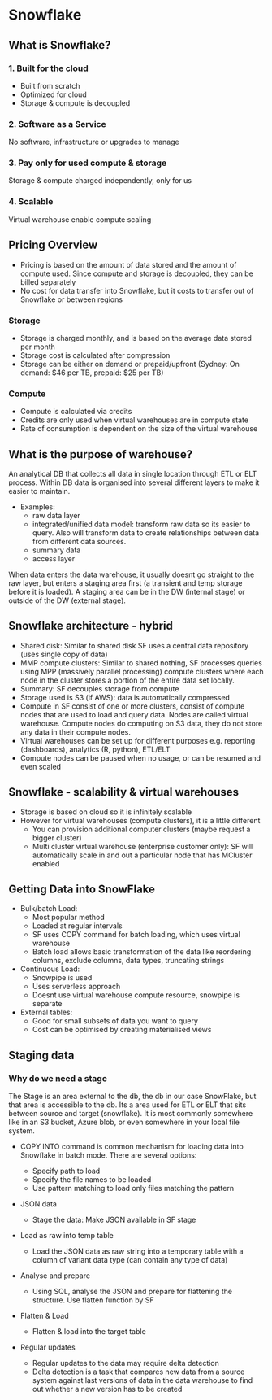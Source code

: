 # Snowflake

## What is Snowflake?

### 1. Built for the cloud

- Built from scratch
- Optimized for cloud
- Storage & compute is decoupled

### 2. Software as a Service

No software, infrastructure or upgrades to manage

### 3. Pay only for used compute & storage

Storage & compute charged independently, only for us

### 4. Scalable

Virtual warehouse enable compute scaling

## Pricing Overview
- Pricing is based on the amount of data stored and the amount of compute used. Since compute and storage is decoupled, they can be billed separately
- No cost for data transfer into Snowflake, but it costs to transfer out of Snowflake or between regions 
### Storage
- Storage is charged monthly, and is based on the average data stored per month
- Storage cost is calculated after compression
- Storage can be either on demand or prepaid/upfront (Sydney: On demand: $46 per TB, prepaid: $25 per TB)
### Compute
- Compute is calculated via credits 
- Credits are only used when virtual warehouses are in compute state
- Rate of consumption is dependent on the size of the virtual warehouse

## What is the purpose of warehouse?
An analytical DB that collects all data in single location through ETL or ELT process. Within DB data is organised into several different layers to make it easier to maintain. 

- Examples:
    - raw data layer
    - integrated/unified data model: transform raw data so its easier to query. Also will transform data to create relationships between data from different data sources. 
    - summary data
    - access layer

When data enters the data warehouse, it usually doesnt go straight to the raw layer, but enters a staging area first (a transient and temp storage before it is loaded). A staging area can be in the DW (internal stage) or outside of the DW (external stage).

## Snowflake architecture - hybrid
- Shared disk: Similar to shared disk SF uses a central data repository (uses single copy of data)
- MMP compute clusters: Similar to shared nothing, SF processes queries using MPP (massively parallel processing) compute clusters where each node in the cluster stores a portion of the entire data set locally. 
- Summary: SF decouples storage from compute 
- Storage used is S3 (if AWS): data is automatically compressed
- Compute in SF consist of one or more clusters, consist of compute nodes that are used to load and query data. Nodes are called virtual warehouse. Compute nodes do computing on S3 data, they do not store any data in their compute nodes. 
- Virtual warehouses can be set up for different purposes e.g. reporting (dashboards), analytics (R, python), ETL/ELT
- Compute nodes can be paused when no usage, or can be resumed and even scaled

## Snowflake - scalability & virtual warehouses
- Storage is based on cloud so it is infinitely scalable
- However for virtual warehouses (compute clusters), it is a little different
    - You can provision additional computer clusters (maybe request a bigger cluster)
    - Multi cluster virtual warehouse (enterprise customer only): SF will automatically scale in and out a particular node that has MCluster enabled

## Getting Data into SnowFlake
- Bulk/batch Load:
    - Most popular method
    - Loaded at regular intervals
    - SF uses COPY command for batch loading, which uses virtual warehouse
    - Batch load allows basic transformation of the data like reordering columns, exclude columns, data types, truncating strings
- Continuous Load:
    - Snowpipe is used
    - Uses serverless approach
    - Doesnt use virtual warehouse compute resource, snowpipe is separate
- External tables:
    - Good for small subsets of data you want to query
    - Cost can be optimised by creating materialised views

## Staging data
### Why do we need a stage

The Stage is an area external to the db, the db in our case SnowFlake, but that area is accessible to the db. Its a area used for ETL or ELT that sits between source and target (snowflake). It is most commonly somewhere like in an S3 bucket, Azure blob, or even somewhere in your local file system. 

- COPY INTO command is common mechanism for loading data into Snowflake in batch mode. There are several options: 
    - Specify path to load
    - Specify the file names to be loaded 
    - Use pattern matching to load only files matching the pattern

- JSON data
    - Stage the data: Make JSON available in SF stage
- Load as raw into temp table
    - Load the JSON data as raw string into a temporary table with a column of variant data type (can contain any type of data)
- Analyse and prepare
    - Using SQL, analyse the JSON and prepare for flattening the structure. Use flatten function by SF
- Flatten & Load
    - Flatten & load into the target table
- Regular updates
    - Regular updates to the data may require delta detection
    * Delta detection is a task that compares new data from a source system against last versions of data in the data warehouse to find out whether a new version has to be created  